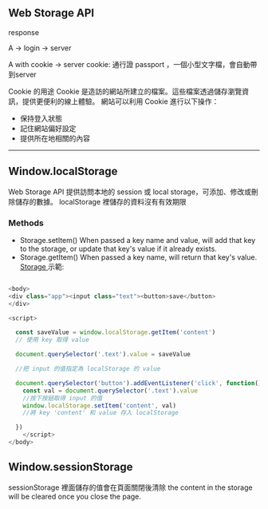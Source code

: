 ## Web Storage API

response

A -> login -> server

A with cookie -> server
cookie: 通行證 passport ，一個小型文字檔，會自動帶到server

Cookie 的用途
Cookie 是造訪的網站所建立的檔案。這些檔案透過儲存瀏覽資訊，提供更便利的線上體驗。
網站可以利用 Cookie 進行以下操作：
- 保持登入狀態
- 記住網站偏好設定
- 提供所在地相關的內容


---
## Window.localStorage
 Web Storage API 提供訪問本地的 session 或 local storage，可添加、修改或刪除儲存的數據。
localStorage 裡儲存的資料沒有有效期限
### Methods
- Storage.setItem()
When passed a key name and value, will add that key to the storage, or update that key's value if it already exists.
- Storage.getItem()
  When passed a key name, will return that key's value.
[Storage
](https://developer.mozilla.org/en-US/docs/Web/API/Storage)
示範: 
```js

<body>
<div class="app"><input class="text"><button>save</button>
</div>

<script>

  const saveValue = window.localStorage.getItem('content') 
  // 使用 key 取得 value

  document.querySelector('.text').value = saveValue 

  //把 input 的值指定為 localStorage 的 value

  document.querySelector('button').addEventListener('click', function(){
    const val = document.querySelector('.text').value 
    //按下按鈕取得 input 的值
    window.localStorage.setItem('content', val)
    //將 key 'content' 和 value 存入 localStorage

  })
    </script>
</body>

```
## Window​.session​Storage
session​Storage 裡面儲存的值會在頁面關閉後清除 the content in the storage will be cleared once you close the page.
